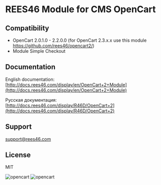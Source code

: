 # REES46 Module for CMS OpenCart

## Compatibility

* OpenCart 2.0.1.0 - 2.2.0.0 (for OpenCart 2.3.x.x use this module https://github.com/rees46/opencart2/)
* Module Simple Checkout

## Documentation

English documentation: [http://docs.rees46.com/display/en/OpenCart+2+Module](http://docs.rees46.com/display/en/OpenCart+2+Module)

Русская документация: [http://docs.rees46.com/display/R46D/OpenCart+2](http://docs.rees46.com/display/R46D/OpenCart+2)

## Support

[support@rees46.com](mailto:support@rees46.com)

## License

MIT

![opencart](https://api.rees46.com/marker/opencart)
![opencart](https://googleads.g.doubleclick.net/pagead/viewthroughconversion/871826946/?value=0&guid=ON&script=0)
